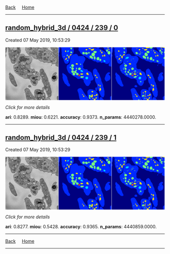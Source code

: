 
[Back](..)&nbsp;&nbsp;&nbsp;&nbsp;&nbsp;[Home](https://leapmanlab.github.io/snapshots)

---

<div class="summary"><a href="0"><h2>random_hybrid_3d / 0424 / 239 / 0</h2></a><p>Created 07 May 2019, 10:53:29
</p><a href="0"><img src="0/media/summary.png" align="center"></a><p>
<i>Click for more details</i>
</p></div>

**ari**: 0.8289. **miou**: 0.6221. **accuracy**: 0.9373. **n_params**: 4440278.0000. 

---

<div class="summary"><a href="1"><h2>random_hybrid_3d / 0424 / 239 / 1</h2></a><p>Created 07 May 2019, 10:53:29
</p><a href="1"><img src="1/media/summary.png" align="center"></a><p>
<i>Click for more details</i>
</p></div>

**ari**: 0.8277. **miou**: 0.5428. **accuracy**: 0.9365. **n_params**: 4440859.0000. 

---

[Back](..)&nbsp;&nbsp;&nbsp;&nbsp;&nbsp;[Home](https://leapmanlab.github.io/snapshots)

---